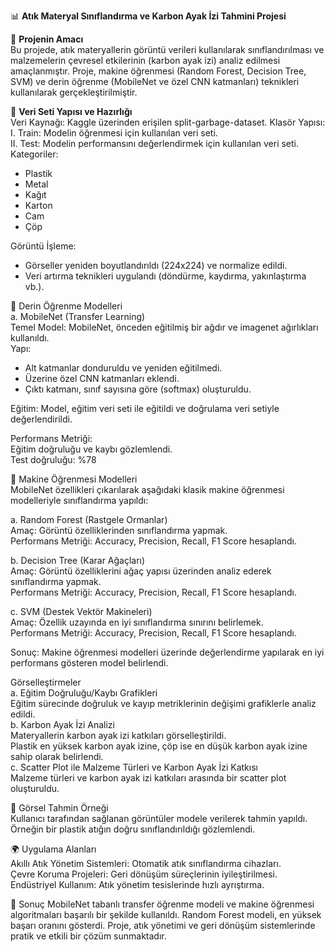 📊 **Atık Materyal Sınıflandırma ve Karbon Ayak İzi Tahmini Projesi** <br>

🎯 **Projenin Amacı** <br>
Bu projede, atık materyallerin görüntü verileri kullanılarak sınıflandırılması ve malzemelerin çevresel etkilerinin (karbon ayak izi) analiz edilmesi amaçlanmıştır. Proje, makine öğrenmesi (Random Forest, Decision Tree, SVM) ve derin öğrenme (MobileNet ve özel CNN katmanları) teknikleri kullanılarak gerçekleştirilmiştir.

📁 **Veri Seti Yapısı ve Hazırlığı** <br>
Veri Kaynağı: Kaggle üzerinden erişilen split-garbage-dataset.
Klasör Yapısı:
I.  Train: Modelin öğrenmesi için kullanılan veri seti.<br>
II. Test: Modelin performansını değerlendirmek için kullanılan veri seti.<br>
Kategoriler:<br>
- Plastik
- Metal
- Kağıt
- Karton
- Cam
- Çöp

Görüntü İşleme:
- Görseller yeniden boyutlandırıldı (224x224) ve normalize edildi.
- Veri artırma teknikleri uygulandı (döndürme, kaydırma, yakınlaştırma vb.).


🧠 Derin Öğrenme Modelleri<br>
a. MobileNet (Transfer Learning) <br>
Temel Model: MobileNet, önceden eğitilmiş bir ağdır ve imagenet ağırlıkları kullanıldı.<br>
Yapı:
- Alt katmanlar donduruldu ve yeniden eğitilmedi.
- Üzerine özel CNN katmanları eklendi.
- Çıktı katmanı, sınıf sayısına göre (softmax) oluşturuldu.

Eğitim: Model, eğitim veri seti ile eğitildi ve doğrulama veri setiyle değerlendirildi.<br>

Performans Metriği:<br>
Eğitim doğruluğu ve kaybı gözlemlendi.<br>
Test doğruluğu: %78<br>


🤖 Makine Öğrenmesi Modelleri<br>
MobileNet özellikleri çıkarılarak aşağıdaki klasik makine öğrenmesi modelleriyle sınıflandırma yapıldı:

a. Random Forest (Rastgele Ormanlar)<br>
Amaç: Görüntü özelliklerinden sınıflandırma yapmak.<br>
Performans Metriği: Accuracy, Precision, Recall, F1 Score hesaplandı.<br>

b. Decision Tree (Karar Ağaçları)<br>
Amaç: Görüntü özelliklerini ağaç yapısı üzerinden analiz ederek sınıflandırma yapmak.<br>
Performans Metriği: Accuracy, Precision, Recall, F1 Score hesaplandı.<br>

c. SVM (Destek Vektör Makineleri)<br>
Amaç: Özellik uzayında en iyi sınıflandırma sınırını belirlemek.<br>
Performans Metriği: Accuracy, Precision, Recall, F1 Score hesaplandı.<br>

Sonuç: Makine öğrenmesi modelleri üzerinde değerlendirme yapılarak en iyi performans gösteren model belirlendi.<br>

Görselleştirmeler<br>
a. Eğitim Doğruluğu/Kaybı Grafikleri<br>
Eğitim sürecinde doğruluk ve kayıp metriklerinin değişimi grafiklerle analiz edildi.<br>
b. Karbon Ayak İzi Analizi<br>
Materyallerin karbon ayak izi katkıları görselleştirildi.<br>
Plastik en yüksek karbon ayak izine, çöp ise en düşük karbon ayak izine sahip olarak belirlendi.<br>
c. Scatter Plot ile Malzeme Türleri ve Karbon Ayak İzi Katkısı<br>
Malzeme türleri ve karbon ayak izi katkıları arasında bir scatter plot oluşturuldu.<br>

📸 Görsel Tahmin Örneği<br>
Kullanıcı tarafından sağlanan görüntüler modele verilerek tahmin yapıldı.<br>
Örneğin bir plastik atığın doğru sınıflandırıldığı gözlemlendi.<br>

🌍 Uygulama Alanları<br>
Akıllı Atık Yönetim Sistemleri: Otomatik atık sınıflandırma cihazları.<br>
Çevre Koruma Projeleri: Geri dönüşüm süreçlerinin iyileştirilmesi.<br>
Endüstriyel Kullanım: Atık yönetim tesislerinde hızlı ayrıştırma.<br>


📝 Sonuç
MobileNet tabanlı transfer öğrenme modeli ve makine öğrenmesi algoritmaları başarılı bir şekilde kullanıldı.
Random Forest modeli, en yüksek başarı oranını gösterdi.
Proje, atık yönetimi ve geri dönüşüm sistemlerinde pratik ve etkili bir çözüm sunmaktadır.
